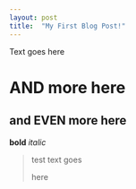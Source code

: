 ```yaml
---
layout: post
title:  "My First Blog Post!"
---
```

Text goes here

# AND more here
## and EVEN more here

**bold**
*italic*

>
> test text goes
>
>    here
>
>
